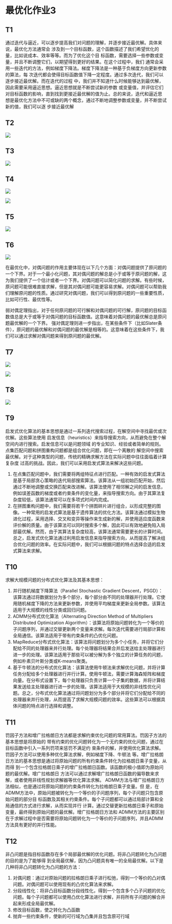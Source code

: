 # 最优化作业3
## T1
通过迭代与逼近，可以逐步提高我们对问题的理解，并逐步接近最优解。具体来说，最优化方法通常会
涉及到一个目标函数，这个函数描述了我们希望优化的量，比如说成本、效率等等。而为了优化这个目
标函数，需要选择一些参数或变量，并且不断调整它们，以期望得到更好的结果。在这个过程中，我们
通常会采用一些迭代的方法，例如梯度下降法。梯度下降法是一种基于负梯度方向更新参数的算法，每
次迭代都会使得目标函数值下降一定程度。通过多次迭代，我们可以逐步接近最优解。而在迭代的过程
中，我们并不知道什么时候能够达到最优解，因此需要采用逼近思想。逼近思想就是不断尝试新的参数
或变量值，并评估它们对目标函数的影响，直到找到更接近最优解的值为止。总的来说，迭代和逼近思
想是最优化方法中不可或缺的两个概念，通过不断地调整参数或变量，并不断尝试新的值，我们可以逐
步接近最优解

## T2

![](https://cdn.jsdelivr.net/gh/keshuigu/images@main/imgs/202404271507076.png)

## T3

![](https://cdn.jsdelivr.net/gh/keshuigu/images@main/imgs/202404271508365.png)


## T4

![](https://cdn.jsdelivr.net/gh/keshuigu/images@main/imgs/202404271513026.png)

![](https://cdn.jsdelivr.net/gh/keshuigu/images@main/imgs/202404271514374.png)

## T5


![](https://cdn.jsdelivr.net/gh/keshuigu/images@main/imgs/202404271527774.png)

## T6

![](https://cdn.jsdelivr.net/gh/keshuigu/images@main/imgs/202404271527195.png)

在最优化中，对偶问题的作用主要体现在以下几个方面：对偶问题提供了原问题的一个下界。对于一个最小化问题，其对偶问题的解总是小于或等于原问题的解，这为我们提供了一个估计或者一个下界。对偶问题可以简化问题的求解。有些时候，原问题可能很难直接求解，但是其对偶问题可能更容易求解。对偶问题可以帮助我们理解原问题的性质。通过研究对偶问题，我们可以得到原问题的一些重要性质，比如可行性、最优性等。

弱对偶定理指出，对于任何原问题的可行解和对偶问题的可行解，原问题的目标函数值总是大于或等于对偶问题的目标函数值。这意味着对偶问题的最优解总是原问题最优解的一个下界。
强对偶定理则进一步指出，在某些条件下（比如Slater条件），原问题的最优解和对偶问题的最优解是相等的。这意味着在这些条件下，我们可以通过求解对偶问题来得到原问题的最优解。

## T7

![](https://cdn.jsdelivr.net/gh/keshuigu/images@main/imgs/202404271528117.png)

![](https://cdn.jsdelivr.net/gh/keshuigu/images@main/imgs/202404271535234.png)

## T8

![](https://cdn.jsdelivr.net/gh/keshuigu/images@main/imgs/202404271534799.png)

## T9

启发式优化算法的基本思想是通过一系列迭代搜索过程，在解空间中寻找最优或次优解。这些算法使用
启发信息（heuristics）来指导搜索方向，从而避免在整个解空间内进行搜索。启发信息可以是问题领域
的专业知识、经验或者简单的规则。点集匹配问题和拼图重构问题都是组合优化问题，即在一个离散的
解空间中搜索最优解。对于这种类型的问题，传统的精确求解方法在实际问题中往往⾯临着计算复杂度
过高的挑战。因此，我们可以采用启发式算法来解决这些问题。
1. 在点集匹配问题中，我们需要将两组特征点进行匹配。一种有效的启发式算法是基于局部贪心策略的迭代局部搜索算法。该算法从一组初始匹配开始，然后通过不断地调整或交换匹配来改进解。该算法使用了相邻解之间的启发信息，例如误差函数的梯度或者约束条件的变化量，来指导搜索方向。由于其算法复杂度较低，该算法通常可以在多项式时间内完成。
2. 在拼图重构问题中，我们需要将若干个拼图碎片进行组合，以形成完整的图像。一种常用的启发式算法是基于遗传算法的优化方法。该算法通过模拟生物进化过程，采用选择、交叉和变异等操作来生成新的解，并使用适应度函数来评价解的质量。由于该算法可以同时搜索多个解，因此可以有效地避免陷入局部最优解。然而，由于其算法复杂度较高，该算法通常需要更长的计算时间。总之，启发式优化算法通过利用启发信息来指导搜索方向，从而提高了解决组合优化问题的效率。在实际问题中，我们可以根据问题的特点选择合适的启发式算法来求解。


## T10

求解⼤规模问题的分布式优化算法及其基本思想：
1. 并行随机梯度下降算法（Parallel Stochastic Gradient Descent，PSGD）：该算法通过将数据划分为多个部分，每个部分由不同的处理器并行处理。它使用随机梯度下降的方法来更新参数，并使用平均梯度来更新全局参数。该算法适用于⼤规模的线性分类或回归问题。
2. ADMM分布式优化算法（Alternating Direction Method of Multipliers Distributed Optimization
Algorithm）：该算法将原始问题转化为一个等价的子问题序列，并通过交替更新两个变量来求解。每次迭代需要进行局部计算和全局通信。该算法适用于带有约束条件的凸优化问题。
3. MapReduce分布式优化算法：该算法将问题划分为多个⼩任务，并将它们分配给不同的处理器来并行处理。每个处理器将结果合并后发送给主处理器进行进一步的处理。该算法适用于那些可以被分解为多个独立的计算任务的问题，例如朴素贝叶斯分类或K-means聚类。
4. 基于牛顿法的分布式优化算法：该算法使用牛顿法来求解优化问题，并将计算任务分配给多个处理器进行并行计算。使用牛顿法，需要计算海森矩阵和梯度向量。在分布式设置下，每个处理器只负责计算一个子集的数据，并将计算结果发送给主处理器进行进一步的处理。该算法适用于⼤规模的非线性优化问题。总之，分布式优化算法通过将问题划分为多个部分并将它们分配给不同的处理器来并行处理，从而提高了求解⼤规模问题的效率。这些算法可以根据具体问题的特点进行选择和调整。

## T11

罚因子方法和增广拉格朗日方法都是求解约束优化问题的常用算法。罚因子方法的基本思想是将原始的
带有约束的优化问题转化为一个无约束的优化问题，通过在目标函数中引入一系列罚项来惩罚不满⾜约
束条件的解，并使用优化算法求解。罚因子方法可以使用多种优化算法求解，例如梯度下降、牛顿法
等。增广拉格朗日方法的基本思想是通过将原始问题的所有约束条件转化为拉格朗日乘子变量，从而得
到一个包含拉格朗日乘子的增广拉格朗日函数。该函数的极⼩值即为原始问题的最优解。增广拉格朗日
方法可以通过求解增广拉格朗日函数的偏导数来求解，或者使用非线性规划求解器等优化算法求解。
ADMM方法与增广拉格朗日方法相似，也是通过将原始问题的约束条件转化为拉格朗日乘子变量。但
是，在ADMM方法中，原始问题被转化为一个等价的子问题序列，每个子问题只包含原始问题的部分目
标函数及其相关约束条件。每个子问题都可以通过局部计算和全局通信的方式进行求解，从而实现并行
计算。通过交替更新拉格朗日乘子和原始变量，最终得到原始问题的最优解。增广拉格朗日方法和
ADMM方法的主要区别在于求解过程中是否需要将原始问题转化为一个等价的子问题序列，并且ADMM
方法具有更好的并行性能。

## T12

非凸问题是指目标函数存在多个局部最优解的优化问题。将非凸问题转化为凸问题的目的是为了能够得
到全局最优解，因为凸问题具有唯一的全局最优解。以下是几种将非凸问题转化为凸问题的方法：
1. 对偶问题：通过对原始问题的拉格朗日乘子进行松弛，得到一个等价的凸对偶问题。对偶问题可以使用现有的凸优化算法来求解。
2. 分段线性化：将非凸目标函数分段线性化，得到一个包含多个凸子问题的优化问题。每个子问题都可以使用凸优化算法进行求解，并将所有子问题的解合并起来形成全局最优解。
3. 修改目标函数，使之转化为凸函数
4. 抛弃一些约束条件，使新的可行域为凸集并且包含原可行域
